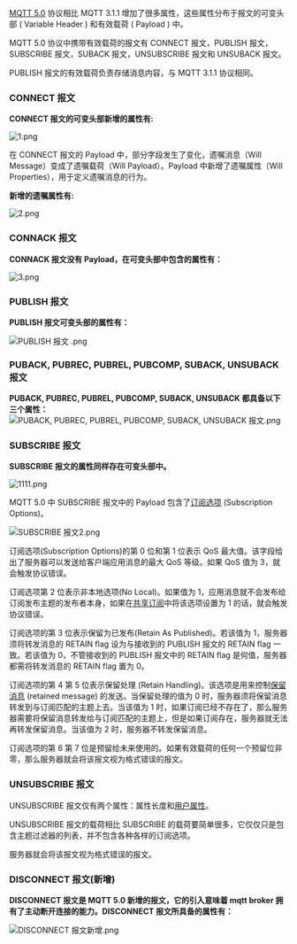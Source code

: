 [MQTT 5.0](https://www.emqx.com/zh/mqtt/mqtt5) 协议相比 MQTT 3.1.1 增加了很多属性，这些属性分布于报文的可变头部 ( Variable Header ) 和有效载荷 ( Payload ) 中。

MQTT 5.0 协议中携带有效载荷的报文有 CONNECT 报文，PUBLISH 报文，SUBSCRIBE 报文，SUBACK 报文，UNSUBSCRIBE 报文和 UNSUBACK 报文。

PUBLISH 报文的有效载荷负责存储消息内容，与 MQTT 3.1.1 协议相同。

### CONNECT 报文

**CONNECT 报文的可变头部新增的属性有:**

![1.png](https://static.emqx.net/images/90f25b5ca8dc4e5501b4d0ed41e7cf74.png)



在 CONNECT 报文的 Payload 中，部分字段发生了变化，遗嘱消息（Will Message）变成了遗嘱载荷（Will Payload）。Payload 中新增了遗嘱属性（Will Properties），用于定义遗嘱消息的行为。

**新增的遗嘱属性有:**

![2.png](https://static.emqx.net/images/bdabfdce4a61eb236fca3c2816405093.png)



### CONNACK 报文

**CONNACK 报文没有 Payload，在可变头部中包含的属性有：**

![3.png](https://static.emqx.net/images/a1af2211b756e665c1b891ec78acba13.png)

### PUBLISH 报文

**PUBLISH 报文可变头部的属性有：**

![PUBLISH 报文  .png](https://static.emqx.net/images/50b3fafb8cf564389baa62a46e781342.png)



### PUBACK, PUBREC, PUBREL, PUBCOMP, SUBACK, UNSUBACK 报文

**PUBACK, PUBREC, PUBREL, PUBCOMP, SUBACK, UNSUBACK 都具备以下三个属性：**
![PUBACK, PUBREC, PUBREL, PUBCOMP, SUBACK, UNSUBACK 报文.png](https://static.emqx.net/images/3b2c016167ebb30a40a055d446e32347.png)


### SUBSCRIBE 报文

**SUBSCRIBE 报文的属性同样存在可变头部中。**


![1111.png](https://static.emqx.net/images/b9109207f7d9ff0c924df16164c7a8e7.png)


MQTT 5.0 中 SUBSCRIBE 报文中的 Payload 包含了[订阅选项](https://www.emqx.com/zh/blog/subscription-identifier-and-subscription-options) (Subscription Options)。


![SUBSCRIBE 报文2.png](https://static.emqx.net/images/775c3841412fde11076e59f530a97b78.png)


订阅选项(Subscription Options)的第 0 位和第 1 位表示 QoS 最大值。该字段给出了服务器可以发送给客户端应用消息的最大 QoS 等级。如果 QoS 值为 3，就会触发协议错误。

订阅选项第 2 位表示非本地选项(No Local)。如果值为 1，应用消息就不会发布给订阅发布主题的发布者本身，如果在[共享订阅](https://www.emqx.com/zh/blog/introduction-to-mqtt5-protocol-shared-subscription)中将该选项设置为 1 的话，就会触发协议错误。

订阅选项的第 3 位表示保留为已发布(Retain As Published)。若该值为 1，服务器须将转发消息的 RETAIN flag 设为与接收到的 PUBLISH 报文的 RETAIN flag 一致。若该值为 0，不管接收到的 PUBLISH 报文中的 RETAIN flag 是何值，服务器都需将转发消息的 RETAIN flag 置为 0。

订阅选项的第 4 第 5 位表示保留处理 (Retain Handling)。该选项是用来控制[保留消息](https://www.emqx.com/zh/blog/message-retention-and-message-expiration-interval-of-emqx-mqtt5-broker) (retained message) 的发送。当保留处理的值为 0 时，服务器须将保留消息转发到与订阅匹配的主题上去。当该值为 1 时，如果订阅已经不存在了，那么服务器需要将保留消息转发给与订阅匹配的主题上，但是如果订阅存在，服务器就无法再转发保留消息。当该值为 2 时，服务器不转发保留消息。

订阅选项的第 6 第 7 位是预留给未来使用的。如果有效载荷的任何一个预留位非零，那么服务器就会将该报文视为格式错误的报文。

### UNSUBSCRIBE 报文

UNSUBSCRIBE 报文仅有两个属性：属性长度和[用户属性](https://www.emqx.com/zh/blog/mqtt5-user-properties)。

UNSUBSCRIBE 报文的载荷相比 SUBSCRIBE 的载荷要简单很多，它仅仅只是包含主题过滤器的列表，并不包含各种各样的订阅选项。

服务器就会将该报文视为格式错误的报文。

### DISCONNECT 报文(新增)

**DISCONNECT 报文是 MQTT 5.0 新增的报文，它的引入意味着 mqtt broker 拥有了主动断开连接的能力。DISCONNECT 报文所具备的属性有：**

![DISCONNECT 报文新增.png](https://static.emqx.net/images/f6aa8921e06244d319c110a9cfdbdb90.png)
